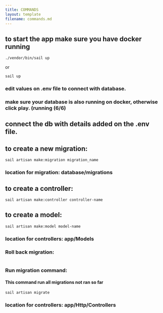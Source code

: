 ```yaml
---
title: COMMANDS
layout: template
filename: commands.md
---
```


## to start the app make sure you have docker running

```
./vendor/bin/sail up
```

or

```
sail up
```

### edit values on .env file to connect with database.
### make sure your database is also running on docker, otherwise click play. (running (6/6)

## connect the db with details added on the .env file.

## to create a new migration:

```
sail artisan make:migration migration_name
```

### location for migration: database/migrations

## to create a controller:

```
sail artisan make:controller controller-name
```

## to create a model:

```
sail artisan make:model model-name
```
### location for controllers: app/Models

### Roll back migration:
```

```

### Run migration command:
#### This command run all migrations not ran so far
```
sail artisan migrate
```

### location for controllers: app/Http/Controllers
